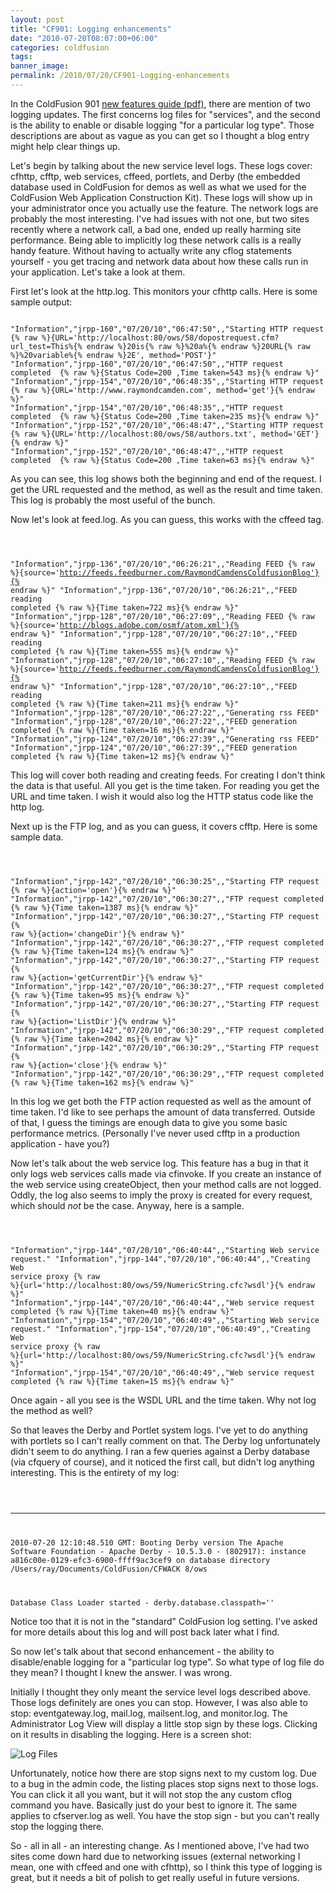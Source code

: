 ```yaml
---
layout: post
title: "CF901: Logging enhancements"
date: "2010-07-20T08:07:00+06:00"
categories: coldfusion 
tags: 
banner_image: 
permalink: /2010/07/20/CF901-Logging-enhancements
---
```


In the ColdFusion 901 <a href="http://www.adobe.com/support/documentation/en/coldfusion/901/cf901features.pdf">new features guide (pdf)</a>, there are mention of two logging updates. The first concerns log files for "services", and the second is the ability to enable or disable logging "for a particular log type". Those descriptions are about as vague as you can get so I thought a blog entry might help clear things up.
<!--more-->
<p>
Let's begin by talking about the new service level logs. These logs cover: cfhttp, cfftp, web services, cffeed, portlets, and Derby (the embedded database used in ColdFusion for demos as well as what we used for the ColdFusion Web Application Construction Kit). These logs will show up in your administrator once you actually use the feature. The network logs are probably the most interesting. I've had issues with not one, but two sites recently where a network call, a bad one, ended up really harming site performance. Being able to implicitly log these network calls is a really handy feature. Without having to actually write any cflog statements yourself - you get tracing and network data about how these calls run in your application. Let's take a look at them.
<p>

First let's look at the http.log. This monitors your cfhttp calls. Here is some sample output:
<p>

<code>
"Information","jrpp-160","07/20/10","06:47:50",,"Starting HTTP request {% raw %}{URL='http://localhost:80/ows/58/dopostrequest.cfm?url_test=This%{% endraw %}20is{% raw %}%20a%{% endraw %}20URL{% raw %}%20variable%{% endraw %}2E', method='POST'}"
"Information","jrpp-160","07/20/10","06:47:50",,"HTTP request completed  {% raw %}{Status Code=200 ,Time taken=543 ms}{% endraw %}"
"Information","jrpp-154","07/20/10","06:48:35",,"Starting HTTP request {% raw %}{URL='http://www.raymondcamden.com', method='get'}{% endraw %}"
"Information","jrpp-154","07/20/10","06:48:35",,"HTTP request completed  {% raw %}{Status Code=200 ,Time taken=235 ms}{% endraw %}"
"Information","jrpp-152","07/20/10","06:48:47",,"Starting HTTP request {% raw %}{URL='http://localhost:80/ows/58/authors.txt', method='GET'}{% endraw %}"
"Information","jrpp-152","07/20/10","06:48:47",,"HTTP request completed  {% raw %}{Status Code=200 ,Time taken=63 ms}{% endraw %}"
</code>

<p>

As you can see, this log shows both the beginning and end of the request. I get the URL requested and the method, as well as the result and time taken. This log is probably the most useful of the bunch. 

<p>

Now let's look at feed.log. As you can guess, this works with the cffeed tag.

<p>

<code>

"Information","jrpp-136","07/20/10","06:26:21",,"Reading FEED {% raw %}{source='http://feeds.feedburner.com/RaymondCamdensColdfusionBlog'}{% endraw %}"
"Information","jrpp-136","07/20/10","06:26:21",,"FEED reading completed {% raw %}{Time taken=722 ms}{% endraw %}"
"Information","jrpp-128","07/20/10","06:27:09",,"Reading FEED {% raw %}{source='http://blogs.adobe.com/osmf/atom.xml'}{% endraw %}"
"Information","jrpp-128","07/20/10","06:27:10",,"FEED reading completed {% raw %}{Time taken=555 ms}{% endraw %}"
"Information","jrpp-128","07/20/10","06:27:10",,"Reading FEED {% raw %}{source='http://feeds.feedburner.com/RaymondCamdensColdfusionBlog'}{% endraw %}"
"Information","jrpp-128","07/20/10","06:27:10",,"FEED reading completed {% raw %}{Time taken=211 ms}{% endraw %}"
"Information","jrpp-128","07/20/10","06:27:22",,"Generating rss FEED"
"Information","jrpp-128","07/20/10","06:27:22",,"FEED generation completed {% raw %}{Time taken=16 ms}{% endraw %}"
"Information","jrpp-124","07/20/10","06:27:39",,"Generating rss FEED"
"Information","jrpp-124","07/20/10","06:27:39",,"FEED generation completed {% raw %}{Time taken=12 ms}{% endraw %}"
</code>

<p>

This log will cover both reading and creating feeds. For creating I don't think the data is that useful. All you get is the time taken. For reading you get the URL and time taken. I wish it would also log the HTTP status code like the http log. 

<p>

Next up is the FTP log, and as you can guess, it covers cfftp. Here is some sample data.

<p>

<code>

"Information","jrpp-142","07/20/10","06:30:25",,"Starting FTP request {% raw %}{action='open'}{% endraw %}"
"Information","jrpp-142","07/20/10","06:30:27",,"FTP request completed {% raw %}{Time taken=1387 ms}{% endraw %}"
"Information","jrpp-142","07/20/10","06:30:27",,"Starting FTP request {% raw %}{action='changeDir'}{% endraw %}"
"Information","jrpp-142","07/20/10","06:30:27",,"FTP request completed {% raw %}{Time taken=124 ms}{% endraw %}"
"Information","jrpp-142","07/20/10","06:30:27",,"Starting FTP request {% raw %}{action='getCurrentDir'}{% endraw %}"
"Information","jrpp-142","07/20/10","06:30:27",,"FTP request completed {% raw %}{Time taken=95 ms}{% endraw %}"
"Information","jrpp-142","07/20/10","06:30:27",,"Starting FTP request {% raw %}{action='ListDir'}{% endraw %}"
"Information","jrpp-142","07/20/10","06:30:29",,"FTP request completed {% raw %}{Time taken=2042 ms}{% endraw %}"
"Information","jrpp-142","07/20/10","06:30:29",,"Starting FTP request {% raw %}{action='close'}{% endraw %}"
"Information","jrpp-142","07/20/10","06:30:29",,"FTP request completed {% raw %}{Time taken=162 ms}{% endraw %}"
</code>

<p>

In this log we get both the FTP action requested as well as the amount of time taken. I'd like to see perhaps the amount of data transferred. Outside of that, I guess the timings are enough data to give you some basic performance metrics. (Personally I've never used cfftp in a production application - have you?)

<p>

Now let's talk about the web service log. This feature has a bug in that it only logs web services calls made via cfinvoke. If you create an instance of the web service using createObject, then your method calls are not logged. Oddly, the log also seems to imply the proxy is created for every request, which should <i>not</i> be the case. Anyway, here is a sample.

<p>

<code>

"Information","jrpp-144","07/20/10","06:40:44",,"Starting Web service request."
"Information","jrpp-144","07/20/10","06:40:44",,"Creating Web service proxy {% raw %}{url='http://localhost:80/ows/59/NumericString.cfc?wsdl'}{% endraw %}"
"Information","jrpp-144","07/20/10","06:40:44",,"Web service request completed {% raw %}{Time taken=40 ms}{% endraw %}"
"Information","jrpp-154","07/20/10","06:40:49",,"Starting Web service request."
"Information","jrpp-154","07/20/10","06:40:49",,"Creating Web service proxy {% raw %}{url='http://localhost:80/ows/59/NumericString.cfc?wsdl'}{% endraw %}"
"Information","jrpp-154","07/20/10","06:40:49",,"Web service request completed {% raw %}{Time taken=15 ms}{% endraw %}"
</code>

Once again - all you see is the WSDL URL and the time taken. Why not log the method as well?

<p>

So that leaves the Derby and Portlet system logs. I've yet to do anything with portlets so I can't really comment on that. The Derby log unfortunately didn't seem to do anything. I ran a few queries against a Derby database (via cfquery of course), and it noticed the first call, but didn't log anything interesting. This is the entirety of my log:

<p>

<code>

----------------------------------------------------------------
2010-07-20 12:10:48.510 GMT:
 Booting Derby version The Apache Software Foundation - Apache Derby - 10.5.3.0 - (802917): instance a816c00e-0129-efc3-6900-ffff9ac3cef9
on database directory /Users/ray/Documents/ColdFusion/CFWACK 8/ows  

Database Class Loader started - derby.database.classpath=''
</code>

<p>

Notice too that it is not in the "standard" ColdFusion log setting. I've asked for more details about this log and will post back later what I find.

<p>

So now let's talk about that second enhancement - the ability to disable/enable logging for a "particular log type". So what type of log file do they mean? I thought I knew the answer. I was wrong. 

<p>

Initially I thought they only meant the service level logs described above. Those logs definitely are ones you can stop. However, I was also able to stop: eventgateway.log, mail.log, mailsent.log, and monitor.log. The Administrator Log View will display a little stop sign by these logs. Clicking on it results in disabling the logging. Here is a screen shot:

<p>

<img src="https://static.raymondcamden.com/images/cfjedi/Screen shot 2010-07-20 at 7.13.29 AM.png" title="Log Files" />

<p>

Unfortunately, notice how there are stop signs next to my custom log. Due to a bug in the admin code, the listing places stop signs next to those logs. You can click it all you want, but it will not stop the any custom cflog command you have. Basically just do your best to ignore it. The same applies to cfserver.log as well. You have the stop sign - but you can't really stop the logging there.

<p>

So - all in all - an interesting change. As I mentioned above, I've had two sites come down hard due to networking issues (external networking I mean, one with cffeed and one with cfhttp), so I think this type of logging is great, but it needs a bit of polish to get really useful in future versions.